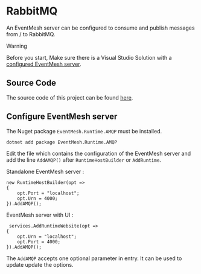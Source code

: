 # RabbitMQ

An EventMesh server can be configured to consume and publish messages from / to RabbitMQ.

> [!WARNING]
> Before you start, Make sure there is a Visual Studio Solution with a [configured EventMesh server](/documentation/eventmesh/installation.html).

## Source Code

The source code of this project can be found [here](https://github.com/simpleidserver/FaasNet/tree/master/samples/EventMeshServerRabbitMQ).

## Configure EventMesh server

The Nuget package `EventMesh.Runtime.AMQP` must be installed.

```
dotnet add package EventMesh.Runtime.AMQP
```

Edit the file which contains the configuration of the EventMesh server and add the line `AddAMQP()` after `RuntimeHostBuilder` or `AddRuntime`.

Standalone EventMesh server :

```
new RuntimeHostBuilder(opt =>
{
    opt.Port = "localhost";
    opt.Urn = 4000;
}).AddAMQP();
```


EventMesh server with UI :

```
 services.AddRuntimeWebsite(opt =>
{
    opt.Urn = "localhost";
    opt.Port = 4000;
}).AddAMQP();
```

The `AddAMQP` accepts one optional parameter in entry. It can be used to update update the options.

